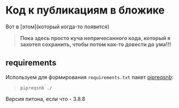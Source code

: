 # Код к публикациям в бложике  

Вот в [этом](который когда-то появится)  

>**Пока здесь просто куча непричесанного кода, который я захотел сохранить, чтобы потом как-то довести до ума!!!**

## requirements  

Используем для формирования `requirements.txt` пакет [pipreqsnb](https://pypi.org/project/pipreqsnb/):  
> `pipreqsnb ./`  

Версия питона, если что - 3.8.8
